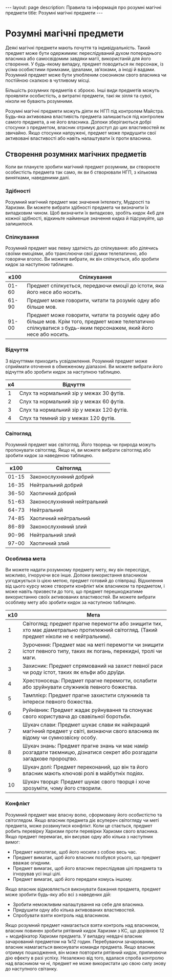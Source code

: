 --- layout: page description: Правила та інформація про розумні магічні предмети title: Розумні магічні предмети ---

# Розумні магічні предмети
Деякі магічні предмети мають почуття та індивідуальність. Такий предмет може бути одержимим: переслідуваний духом попереднього власника або самосвідомим завдяки магії, використаній для його створення. У будь-якому випадку, предмет поводиться як персонаж, із усіма особистими примхами, ідеалами, зв’язками, а іноді й вадами. Розумний предмет може бути улюбленим союзником свого власника чи постійною скалкою в чутливому місці.

Більшість розумних предметів є зброєю. Інші види предметів можуть проявляти особистість, а витратні предмети, такі як зілля та сувої, ніколи не бувають розумними.

Розумні магічні предмети можуть діяти як НГП під контролем Майстра. Будь-яка активована властивість предмета залишається під контролем самого предмета, а не його власника. Допоки зберігаються добрі стосунки з предметом, власник отримує доступ до цих властивостей як звичайно. Якщо стосунки напружені, предмет може придушити свої активовані властивості або навіть налаштувати їх проти власника.

## Створення розумних магічних предметів
Коли ви плануєте зробити магічний предмет розумним, ви створюєте особистість предмета так само, як ви б створювали НГП, з кількома винятками, наведеними далі.

### Здібності
Розумний магічний предмет має значення Інтелекту, Мудрості та Харизми. Ви можете вибрати здібності предмета чи визначити їх випадковим чином. Щоб визначити їх випадково, зробіть кидок 4к6 для кожної здібності, відкиньте найменше значення кидка й підсумуйте, що залишилося.

### Спілкування
Розумний предмет має певну здатність до спілкування: або ділячись своїми емоціями, або транслюючи свої думки телепатично, або говорячи вголос. Ви можете вибрати, як він спілкується, або зробити кидок за наступною таблицею.

| к100  | Спілкування                                                                                                                                                       |
| ----- | ----------------------------------------------------------------------------------------------------------------------------------------------------------------- |
| 01-60 | Предмет спілкується, передаючи емоції до істоти, яка його несе або носить.                                                                                        |
| 61-90 | Предмет може говорити, читати та розуміє одну або більше мов.                                                                                                     |
| 91-00 | Предмет може говорити, читати та розуміє одну або більше мов. Крім того, предмет може телепатично спілкуватися з будь-яким персонажем, який його несе або носить. |


### Відчуття
З відчуттями приходить усвідомлення. Розумний предмет може сприймати оточення в обмеженому діапазоні. Ви можете вибрати його відчуття або зробити кидок за наступною таблицею.

| к4 | Відчуття                                  |
| -- | ----------------------------------------- |
| 1  | Слух та нормальний зір у межах 30 футів.  |
| 2  | Слух та нормальний зір у межах 60 футів.  |
| 3  | Слух та нормальний зір у межах 120 футів. |
| 4  | Слух та темний зір у межах 120 футів.     |

### Світогляд
Розумний предмет має світогляд. Його творець чи природа можуть пропонувати світогляд. Якщо ні, ви можете вибрати світогляд або зробити кидок за наведеною таблицею.

| к100  | Світогляд                   |
| ----- | --------------------------- |
| 01-15 | Законослухняний добрий      |
| 16-35 | Нейтральний добрий          |
| 36-50 | Хаотичний добрий            |
| 51-63 | Законослухняний нейтральний |
| 64-73 | Нейтральний                 |
| 74-85 | Хаотичний нейтральний       |
| 86-89 | Законослухняний злий        |
| 90-96 | Нейтральний злий            |
| 97-00 | Хаотичний злий              |

### Особлива мета
Ви можете надати розумному предмету мету, яку він переслідує, можливо, ігноруючи все інше. Допоки використання власником узгоджується із цією метою, предмет готовий до співпраці. Відхилення від цього курсу може створити конфлікт між власником та предметом, і може навіть призвести до того, що предмет перешкоджатиме використанню своїх активованих властивостей. Ви можете вибрати особливу мету або зробити кидок за наступною таблицею.

| к10 | Мета                                                                                                                                      |
| --- | ----------------------------------------------------------------------------------------------------------------------------------------- |
| 1   | Світогляд: предмет прагне перемогти або знищити тих, хто має діаметрально протилежний світогляд. (Такий предмет ніколи не є нейтральним). |
| 2   | Зурочення: Предмет має на меті перемогти чи знищити істот певного типу, таких як погань, перекидні, тролі чи маги.                        |
| 3   | Захисник: Предмет спрямований на захист певної раси чи роду істот, таких як ельфи або друїди.                                             |
| 4   | Хрестоносець: Предмет прагне перемогти, ослабити або зруйнувати служників певного божества.                                               |
| 5   | Тамплієр: Предмет прагне захистити служників та інтереси певного божества.                                                                |
| 6   | Руйнівник: Предмет жадає руйнування та спонукає свого користувача до свавільної боротьби.                                                 |
| 7   | Шукач слави: Предмет шукає слави як найкращий магічний предмет у світі, визнаючи свого власника як відому чи сумнозвісну особу.           |
| 8   | Шукач знань: Предмет прагне знань чи має намір розгадати таємницю, дізнатися секрет або розгадати загадкове пророцтво.                    |
| 9   | Шукач долі: Предмет переконаний, що він та його власник мають ключові ролі в майбутніх подіях.                                            |
| 10  | Шукач творця: Предмет шукає свого творця і хоче зрозуміти, чому його створили.                                                            |


### Конфлікт
Розумний предмет має власну волю, сформовану його особистістю та світоглядом. Якщо власник предмета діє всупереч світогляду чи меті предмета, може розвинутися конфлікт. Коли це стається, предмет робить перевірку Харизми проти перевірки Харизми свого власника. Якщо предмет перемагає, він висуває одну або кілька з наступних вимог:

* Предмет наполягає, щоб його носили з собою весь час.
* Предмет вимагає, щоб його власник позбувся усього, що предмет вважає огидним.
* Предмет вимагає, щоб його власник переслідував цілі предмета та ігнорував усі інші цілі.
* Предмет вимагає, щоб його передали комусь іншому.

Якщо власник відмовляється виконувати бажання предмета, предмет може зробити будь-яку або всі з наведених дій:
* Зробити неможливим налаштування на себе для власника.
* Придушити одну або кілька активованих властивостей.
* Спробувати взяти контроль над власником.

Якщо розумний предмет намагається взяти контроль над власником, власник повинен зробити рятівний кидок Харизми з КС, що дорівнює 12 + модифікатор Харизми предмета. У випадку невдачі власник зачарований предметом на 1к12 годин. Перебуваючи зачарованим, власник намагається виконувати команди предмета. Якщо власник отримує пошкодження, він може повторити рятівний кидок, припиняючи дію ефекту в разі успіху. Незалежно від того, вдалася спроба контролю над власником чи ні, предмет не може використати цю свою силу знову до наступного світанку.
